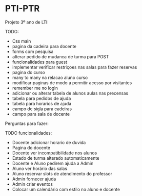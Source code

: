 # PTI-PTR
Projeto 3º ano de LTI

TODO:
- Css main
- pagina da cadeira para docente
- forms com pesquisa
- alterar pedido de mudanca de turma para POST
- funcionalidades para guest
- implementar verificar restriçoes nas salas para fazer reservas
- pagina do curso
- many to many na relacao aluno curso
- modificar paginas de modo a permitir acesso por visitantes
- remember me no login
- adicionar ou alterar tabela de alunos aulas nas precensas
- tabela para pedidos de ajuda
- tabela para horarios de ajuda
- campo de sigla para cadeiras
- campo para sala de docente 

Perguntas para fazer:

TODO funcionalidades:
- Docente adicionar horario de duvida
- Pagina do docente
- Docente ver incompatibilidade nos alunos
- Estado de turma alterado automaticamente
- Docente e Aluno pedirem ajuda a Admin
- Aluno ver horário das salas
- Aluno reservar slots de atendimento do professor
- Admin fornecer ajuda 
- Admin criar eventos
- Colocar um calendário com estilo no aluno e docente

